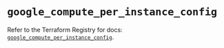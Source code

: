 # `google_compute_per_instance_config`

Refer to the Terraform Registry for docs: [`google_compute_per_instance_config`](https://registry.terraform.io/providers/hashicorp/google-beta/6.18.0/docs/resources/google_compute_per_instance_config).
